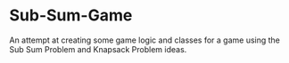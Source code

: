 # Sub-Sum-Game
An attempt at creating some game logic and classes for a game using the Sub Sum Problem and Knapsack Problem ideas. 
